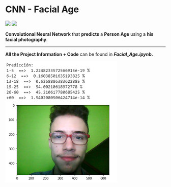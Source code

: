 # CNN - Facial Age
<img src="https://img.shields.io/badge/license-MIT-green.svg" />  <img src="https://img.shields.io/badge/version-1.0-red.svg" /> 

**Convolutional Neural Network** that **predicts** a **Person Age** using a **his facial photography**.

***

**All the Project Information + Code** can be found in ***Facial_Age.ipynb*.**

<img src=./example.png />

